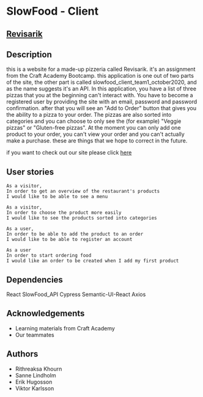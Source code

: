 # SlowFood - Client
## [Revisarik](https://revisarik.netlify.app/)

## Description
this is a website for a made-up pizzeria called Revisarik. it's an assignment from the Craft Academy Bootcamp. this application is one out of two parts of the site, the other part is called slowfood_client_team1_october2020, and as the name suggests it's an API. In this application, you have a list of three pizzas that you at the beginning can't interact with. You have to become a registered user by providing the site with an email, password and password confirmation. after that you will see an "Add to Order" button that gives you the ability to a pizza to your order. The pizzas are also sorted into categories and you can choose to only see the (for example) "Veggie pizzas" or "Gluten-free pizzas".
At the moment you can only add one product to your order, you can't view your order and you can't actually make a purchase. these are things that we hope to correct in the future.

if you want to check out our site please click [here](https://revisarik.netlify.app/)

## User stories
```
As a visitor,
In order to get an overview of the restaurant's products
I would like to be able to see a menu
```

```
As a visitor,
In order to choose the product more easily
I would like to see the products sorted into categories
```

```
As a user,
In order to be able to add the product to an order
I would like to be able to register an account
```

```
As a user
In order to start ordering food
I would like an order to be created when I add my first product
```

## Dependencies
React
SlowFood_API
Cypress
Semantic-UI-React
Axios

## Acknowledgements
- Learning materials from Craft Academy
- Our teammates

## Authors
* Rithreaksa Khourn
* Sanne Lindholm
* Erik Hugosson
* Viktor Karlsson
